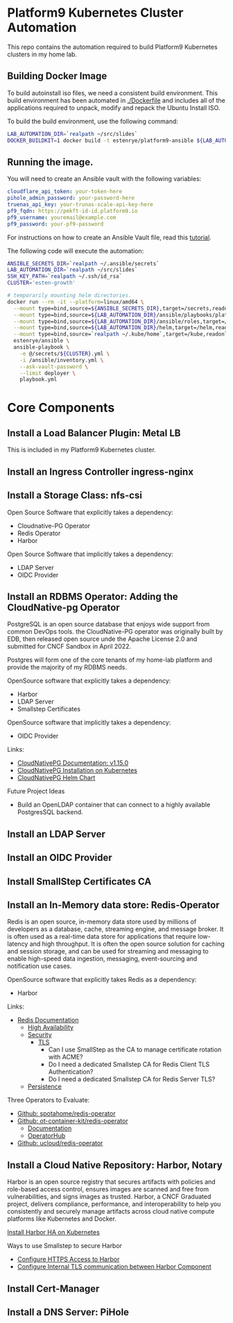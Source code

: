 # Platform9 Kubernetes Cluster Automation

This repo contains the automation required to build Platform9 Kubernetes clusters
in my home lab.

## Building Docker Image

To build autoinstall iso files, we need a consistent build environment.  This
build environment has been automated in [./Dockerfile](./Dockerfile) and includes
all of the applications required to unpack, modify and repack the Ubuntu Install
ISO.

To build the build environment, use the following command:

```bash
LAB_AUTOMATION_DIR=`realpath ~/src/slides`
DOCKER_BUILDKIT=1 docker build -t estenrye/platform9-ansible ${LAB_AUTOMATION_DIR}/ansible/playbooks/platform9
```

## Running the image.

You will need to create an Ansible vault with the following variables:

```yaml
cloudflare_api_token: your-token-here
pihole_admin_password: your-password-here
truenas_api_key: your-trunas-scale-api-key-here
pf9_fqdn: https://pmkft-id-id.platform9.io
pf9_username: youremail@example.com
pf9_password: your-pf9-password
```

For instructions on how to create an Ansible Vault file, read this [tutorial](../../../docs/ansible/creating-an-ansible-vault-file.md).

The following code will execute the automation:

```bash
ANSIBLE_SECRETS_DIR=`realpath ~/.ansible/secrets`
LAB_AUTOMATION_DIR=`realpath ~/src/slides`
SSH_KEY_PATH=`realpath ~/.ssh/id_rsa`
CLUSTER='esten-growth'

# temporarily mounting helm directories.
docker run --rm -it --platform=linux/amd64 \
  --mount type=bind,source=${ANSIBLE_SECRETS_DIR},target=/secrets,readonly \
  --mount type=bind,source=${LAB_AUTOMATION_DIR}/ansible/playbooks/platform9,target=/ansible,readonly \
  --mount type=bind,source=${LAB_AUTOMATION_DIR}/ansible/roles,target=/etc/ansible/roles,readonly \
  --mount type=bind,source=${LAB_AUTOMATION_DIR}/helm,target=/helm,readonly \
  --mount type=bind,source=`realpath ~/.kube/home`,target=/kube,readonly \
  estenrye/ansible \
  ansible-playbook \
    -e @/secrets/${CLUSTER}.yml \
    -i /ansible/inventory.yml \
    --ask-vault-password \
    --limit deployer \
    playbook.yml
```


# Core Components

## Install a Load Balancer Plugin: Metal LB

This is included in my Platform9 Kubernetes cluster.

## Install an Ingress Controller  ingress-nginx

## Install a Storage Class: nfs-csi

Open Source Software that explicitly takes a dependency:

- Cloudnative-PG Operator
- Redis Operator
- Harbor

Open Source Software that implicitly takes a dependency:

- LDAP Server
- OIDC Provider

## Install an RDBMS Operator: Adding the CloudNative-pg Operator

PostgreSQL is an open source database that enjoys wide support from common
DevOps tools.  the CloudNative-PG operator was originally built by EDB, then
released open source unde the Apache License 2.0 and submitted for CNCF
Sandbox in April 2022.

Postgres will form one of the core tenants of my home-lab platform and
provide the majority of my RDBMS needs.

OpenSource software that explicitly takes a dependency:

- Harbor
- LDAP Server
- Smallstep Certificates

OpenSource software that implicitly takes a dependency:

- OIDC Provider

Links:

- [CloudNativePG Documentation: v1.15.0](https://cloudnative-pg.io/documentation/1.15.0/)
- [CloudNativePG Installation on Kubernetes](https://cloudnative-pg.io/documentation/1.15.0/installation_upgrade/)
- [CloudNativePG Helm Chart](https://github.com/cloudnative-pg/charts)

Future Project Ideas

- Build an OpenLDAP container that can connect to a highly available
  PostgresSQL backend.

## Install an LDAP Server

## Install an OIDC Provider

## Install SmallStep Certificates CA

## Install an In-Memory data store: Redis-Operator

Redis is an open source, in-memory data store used by millions of developers
as a database, cache, streaming engine, and message broker.  It is often used
as a real-time data store for applications that require low-latency and high
throughput.  It is often the open source solution for caching and session
storage, and can be used for streaming and messaging to enable high-speed
data ingestion, messaging, event-sourcing and notification use cases.

OpenSource software that explicitly takes Redis as a dependency:

- Harbor

Links:

- [Redis Documentation](https://redis.io/docs/)
  - [High Availability](https://redis.io/docs/manual/sentinel/)
  - [Security](https://redis.io/docs/manual/security/)
    - [TLS](https://redis.io/docs/manual/security/encryption/)
      - Can I use SmallStep as the CA to manage certificate rotation with ACME?
      - Do I need a dedicated Smallstep CA for Redis Client TLS Authentication?
      - Do I need a dedicated Smallstep CA for Redis Server TLS?
  - [Persistence](https://redis.io/docs/manual/persistence/)

Three Operators to Evaluate:

- [Github: spotahome/redis-operator](https://github.com/spotahome/redis-operator)
- [Github: ot-container-kit/redis-operator](https://github.com/ot-container-kit/redis-operator)
  - [Documentation](https://ot-container-kit.github.io/redis-operator/)
  - [OperatorHub](https://operatorhub.io/operator/redis-operator)
- [Github: ucloud/redis-operator](https://github.com/ucloud/redis-operator)

## Install a Cloud Native Repository: Harbor, Notary

Harbor is an open source registry that secures artifacts with policies and
role-based access control, ensures images are scanned and free from
vulnerabilities, and signs images as trusted. Harbor, a CNCF Graduated
project, delivers compliance, performance, and interoperability to help you
consistently and securely manage artifacts across cloud native compute
platforms like Kubernetes and Docker.

[Install Harbor HA on Kubernetes](https://goharbor.io/docs/2.5.0/install-config/harbor-ha-helm/)

Ways to use Smallstep to secure Harbor

- [Configure HTTPS Access to Harbor](https://goharbor.io/docs/2.5.0/install-config/configure-https/)
- [Configure Internal TLS communication between Harbor Component](https://goharbor.io/docs/2.5.0/install-config/configure-internal-tls/)

## Install Cert-Manager

## Install a DNS Server: PiHole
